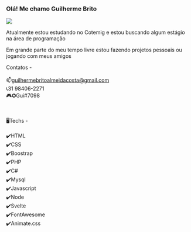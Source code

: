 ### Olá! Me chamo Guilherme Brito

<img src="https://i.imgur.com/TDABtFl.jpg"/>

Atualmente estou estudando no Cotemig e estou buscando algum estágio na área de programação

Em grande parte do meu tempo livre estou fazendo projetos pessoais ou jogando com meus amigos

Contatos - <br>
<br>
📫guilhermebritoalmeidacosta@gmail.com <br>
📞31 98406-2271 <br>
🎮✪Gui#7098 <br>

<br>

🖥️Techs - <br>
<br>
✔️HTML <br>
✔️CSS <br>
✔️Boostrap <br>
✔️PHP <br>
✔️C# <br>
✔️Mysql <br>
✔️Javascript <br>
✔️Node <br>
✔️Svelte <br>
✔️FontAwesome <br>
✔️Animate.css <br>




